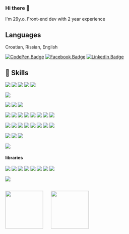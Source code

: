 ### Hi there 👋

I'm 29y.o. Front-end dev with 2 year experience

## Languages

Croatian, Rissian, English

[![CodePen Badge](https://img.shields.io/badge/CodePen-Profile?style=for-the-badge&logo=CodePen&logoColor=white&color=black)](https://codepen.io/anehkayasha)
[![Facebook Badge](https://img.shields.io/badge/facebook-Profile?style=for-the-badge&logo=facebook&logoColor=white&color=blue)](https://www.facebook.com/anehkayasha/)
[![LinkedIn Badge](https://img.shields.io/badge/LinkedIn-Profile?style=for-the-badge&logo=LinkedIn&logoColor=white&color=blue)](https://www.linkedin.com/in/anna-tuban-a2bba4275/)

## 💼 Skills

![](https://img.shields.io/badge/TypeScript-informational?style=flat&logo=TypeScript&logoColor=blue&color=yellow)
![](https://img.shields.io/badge/React.js-informational?style=flat&logo=React&logoColor=blue&color=yellow)
![](https://img.shields.io/badge/Redux-informational?style=flat&logo=Redux&logoColor=purple&color=yellow)
![](https://img.shields.io/badge/Redux-saga-informational?style=flat&logo=Redux-saga&logoColor=white&color=yellow)
![](https://img.shields.io/badge/JavaScript-informational?style=flat&logo=JavaScript&logoColor=white&color=yellow)

![](https://img.shields.io/badge/HTML5-informational?style=flat&logo=HTML5&logoColor=white&color=yellow)

![](https://img.shields.io/badge/CSS3-informational?style=flat&logo=CSS3&logoColor=white&color=yellow)
![](https://img.shields.io/badge/Sass-informational?style=flat&logo=Sass&logoColor=rose&color=yellow)
![](https://img.shields.io/badge/Less-informational?style=flat&logo=Less&logoColor=blue&color=yellow)


![](https://img.shields.io/badge/Git-informational?style=flat&logo=Git&logoColor=orange&color=yellow)
![](https://img.shields.io/badge/Webpack-informational?style=flat&logo=Webpack&logoColor=blue&color=yellow)
![](https://img.shields.io/badge/Vite-informational?style=flat&logo=Vite&logoColor=blue&color=yellow)
![](https://img.shields.io/badge/Figma-informational?style=flat&logo=Figma&logoColor=white&color=yellow)
![](https://img.shields.io/badge/MongoDB-informational?style=flat&logo=MongoDB&logoColor=green&color=yellow)
![](https://img.shields.io/badge/node.js-informational?style=flat&logo=node.js&logoColor=green&color=yellow)
![](https://img.shields.io/badge/Next.js-informational?style=flat&logo=Next.js&logoColor=green&color=yellow)
![](https://img.shields.io/badge/React-query-informational?style=flat&logo=React-query&logoColor=green&color=yellow)


![](https://img.shields.io/badge/BEM-informational?style=flat&logo=BEM&logoColor=white&color=green)
![](https://img.shields.io/badge/SPA-informational?style=flat&logo=React&logoColor=white&color=green)
![](https://img.shields.io/badge/OOP-informational?style=flat&logo=JavaScript&logoColor=white&color=green)
![](https://img.shields.io/badge/ES6-informational?style=flat&logo=JavaScript&logoColor=white&color=green)
![](https://img.shields.io/badge/Адаптивная_вёрстка-informational?style=flat&logo=CSS3&logoColor=white&color=green)
![](https://img.shields.io/badge/Семантическая_верстка-informational?style=flat&logo=HTML5&logoColor=white&color=green)
![](https://img.shields.io/badge/Кроссбраузерная_верстка-informational?style=flat&logo=CSS3&logoColor=white&color=green)
![](https://img.shields.io/badge/REST-API-informational?style=flat&logo=REST&logoColor=white&color=green)


![](https://img.shields.io/badge/AntDesign-informational?style=flat&logo=AntDesign&logoColor=white&color=blue)
![](https://img.shields.io/badge/Bootstrap-informational?style=flat&logo=Bootstrap&logoColor=white&color=blue)
![](https://img.shields.io/badge/chakra-ui-informational?style=flat&logo=chakra-ui&logoColor=white&color=blue)

![](https://img.shields.io/badge/Leaflet-informational?style=flat&logo=Leaflet&logoColor=yellow&color=blue)

#### libraries

![](https://img.shields.io/badge/moment-informational?style=flat&logo=moment&logoColor=black&color=white)
![](https://img.shields.io/badge/abac-informational?style=flat&logo=abac&logoColor=black&color=white)
![](https://img.shields.io/badge/axios-informational?style=flat&logo=axios&logoColor=black&color=white)
![](https://img.shields.io/badge/Redux-toolkit-informational?style=flat&logo=Redux&logoColor=black&color=white)
![](https://img.shields.io/badge/classnames-informational?style=flat&logo=classnames&logoColor=black&color=white)
![](https://img.shields.io/badge/query-string-informational?style=flat&logo=query-string&logoColor=black&color=white)
![](https://img.shields.io/badge/redux-saga-routines-informational?style=flat&logo=redux-saga-routines&logoColor=black&color=white)
![](https://img.shields.io/badge/&-more-informational?style=flat&logo=&more...&logoColor=black&color=white)


![](https://www.codewars.com/users/HannahStarling/badges/micro)

##
<div>
   <a href="https://github-readme-stats.vercel.app/api/top-langs/?username=hannahstarling&theme=radical&layout=compact">
    <img align="left" height="120" style="margin-right: 25px" src="https://github-readme-stats.vercel.app/api/top-langs/?username=hannahstarling&theme=radical&layout=compact"/>
  </a>
  <a href="https://github-readme-stats.vercel.app/api?username=hannahstarling&show_icons=true&theme=radical">
    <img  align="left" height="120" src="https://github-readme-stats.vercel.app/api?username=hannahstarling&show_icons=true&theme=radical" />
  </a>
</div>
